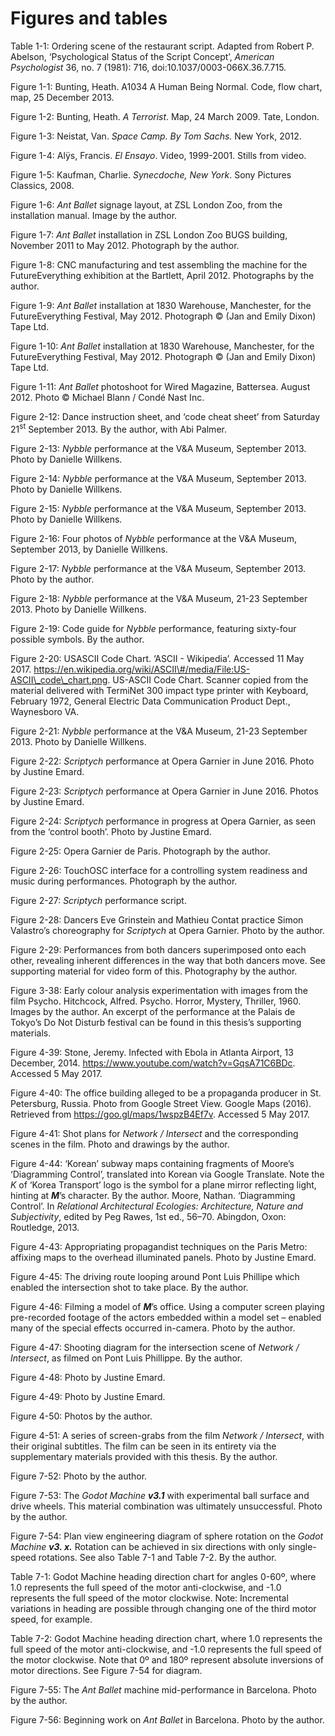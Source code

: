 Figures and tables
==================

Table 1-1:
Ordering scene of the restaurant script. Adapted from Robert P. Abelson, ‘Psychological Status of the Script Concept’, *American Psychologist* 36, no. 7 (1981): 716, doi:10.1037/0003-066X.36.7.715.

Figure 1-1:
Bunting, Heath. A1034 A Human Being Normal. Code, flow chart, map, 25 December 2013.

Figure 1-2:
Bunting, Heath. *A Terrorist*. Map, 24 March 2009. Tate, London.

Figure 1-3:
Neistat, Van. *Space Camp. By Tom Sachs.* New York, 2012.

Figure 1-4:
Alÿs, Francis. *El Ensayo*. Video, 1999-2001. Stills from video.

Figure 1-5:
Kaufman, Charlie. *Synecdoche, New York*. Sony Pictures Classics, 2008.

Figure 1-6:
*Ant Ballet* signage layout, at ZSL London Zoo, from the installation manual. Image by the author.

Figure 1-7:
*Ant Ballet* installation in ZSL London Zoo BUGS building, November 2011 to May 2012. Photograph by the author.

Figure 1-8:
CNC manufacturing and test assembling the machine for the FutureEverything exhibition at the Bartlett, April 2012. Photographs by the author.

Figure 1-9:
*Ant Ballet* installation at 1830 Warehouse, Manchester, for the FutureEverything Festival, May 2012. Photograph © (Jan and Emily Dixon) Tape Ltd.

Figure 1-10:
*Ant Ballet* installation at 1830 Warehouse, Manchester, for the FutureEverything Festival, May 2012. Photograph © (Jan and Emily Dixon) Tape Ltd.

Figure 1-11:
*Ant Ballet* photoshoot for Wired Magazine, Battersea. August 2012.
Photo © Michael Blann / Condé Nast Inc.

Figure 2-12:
Dance instruction sheet, and ‘code cheat sheet’ from Saturday 21<sup>st</sup> September 2013. By the author, with Abi Palmer.

Figure 2-13:
*Nybble* performance at the V&A Museum, September 2013. Photo by Danielle Willkens.

Figure 2-14:
*Nybble* performance at the V&A Museum, September 2013. Photo by Danielle Willkens.

Figure 2-15:
*Nybble* performance at the V&A Museum, September 2013. Photo by Danielle Willkens.

Figure 2-16:
Four photos of *Nybble* performance at the V&A Museum, September 2013, by Danielle Willkens.

Figure 2-17:
*Nybble* performance at the V&A Museum, September 2013. Photo by the author.

Figure 2-18:
*Nybble* performance at the V&A Museum, 21-23 September 2013. Photo by Danielle Willkens.

Figure 2-19:
Code guide for *Nybble* performance, featuring sixty-four possible symbols. By the author.

Figure 2-20:
USASCII Code Chart. ‘ASCII - Wikipedia’. Accessed 11 May 2017. https://en.wikipedia.org/wiki/ASCII\#/media/File:US-ASCII\_code\_chart.png. US-ASCII Code Chart. Scanner copied from the material delivered with TermiNet 300 impact type printer with Keyboard, February 1972, General Electric Data Communication Product Dept., Waynesboro VA.

Figure 2-21:
*Nybble* performance at the V&A Museum, 21-23 September 2013. Photo by Danielle Willkens.

Figure 2-22:
*Scriptych* performance at Opera Garnier in June 2016. Photo by Justine Emard.

Figure 2-23:
*Scriptych* performance at Opera Garnier in June 2016. Photos by Justine Emard.

Figure 2-24:
*Scriptych* performance in progress at Opera Garnier, as seen from the ‘control booth’. Photo by Justine Emard.

Figure 2-25:
Opera Garnier de Paris. Photograph by the author.

Figure 2-26:
TouchOSC interface for a controlling system readiness and music during performances. Photograph by the author.

Figure 2-27:
*Scriptych* performance script.

Figure 2-28:
Dancers Eve Grinstein and Mathieu Contat practice Simon Valastro’s choreography for *Scriptych* at Opera Garnier. Photo by the author.

Figure 2-29:
Performances from both dancers superimposed onto each other, revealing inherent differences in the way that both dancers move. See supporting material for video form of this. Photography by the author.

Figure 3-38:
Early colour analysis experimentation with images from the film Psycho. Hitchcock, Alfred. Psycho. Horror, Mystery, Thriller, 1960. Images by the author. An excerpt of the performance at the Palais de Tokyo’s Do Not Disturb festival can be found in this thesis’s supporting materials.

Figure 4-39:
Stone, Jeremy. Infected with Ebola in Atlanta Airport, 13 December, 2014. https://www.youtube.com/watch?v=GqsA71C6BDc. Accessed 5 May 2017.

Figure 4-40:
The office building alleged to be a propaganda producer in St. Petersburg, Russia. Photo from Google Street View. Google Maps (2016). Retrieved from https://goo.gl/maps/1wspzB4Ef7v. Accessed 5 May 2017.

Figure 4-41:
Shot plans for *Network / Intersect* and the corresponding scenes in the film. Photo and drawings by the author.

Figure 4-44:
‘Korean’ subway maps containing fragments of Moore’s ‘Diagramming Control’, translated into Korean via Google Translate. Note the *K* of ‘Korea Transport’ logo is the symbol for a plane mirror reflecting light, hinting at ***M***’s character. By the author. Moore, Nathan. ‘Diagramming Control’. In *Relational Architectural Ecologies: Architecture, Nature and Subjectivity*, edited by Peg Rawes, 1st ed., 56–70. Abingdon, Oxon: Routledge, 2013.

Figure 4-43:
Appropriating propagandist techniques on the Paris Metro: affixing maps to the overhead illuminated panels. Photo by Justine Emard.

Figure 4-45:
The driving route looping around Pont Luis Phillipe which enabled the intersection shot to take place. By the author.

Figure 4-46:
Filming a model of ***M***’s office. Using a computer screen playing pre-recorded footage of the actors embedded within a model set – enabled many of the special effects occurred in-camera. Photo by the author.

Figure 4-47:
Shooting diagram for the intersection scene of *Network / Intersect*, as filmed on Pont Luis Phillippe. By the author.

Figure 4-48:
Photo by Justine Emard.

Figure 4-49:
Photo by Justine Emard.

Figure 4-50:
Photos by the author.

Figure 4-51:
A series of screen-grabs from the film *Network / Intersect*, with their original subtitles. The film can be seen in its entirety via the supplementary materials provided with this thesis. By the author.

Figure 7-52:
Photo by the author.

Figure 7-53:
The *Godot Machine* ***v3.1*** with experimental ball surface and drive wheels. This material combination was ultimately unsuccessful. Photo by the author.

Figure 7-54:
Plan view engineering diagram of sphere rotation on the *Godot Machine* ***v3. x.*** Rotation can be achieved in six directions with only single-speed rotations. See also Table 7-1 and Table 7-2. By the author.

Table 7-1:
Godot Machine heading direction chart for angles 0-60º, where 1.0 represents the full speed of the motor anti-clockwise, and -1.0 represents the full speed of the motor clockwise. Note: Incremental variations in heading are possible through changing one of the third motor speed, for example.

Table 7-2:
Godot Machine heading direction chart, where 1.0 represents the full speed of the motor anti-clockwise, and -1.0 represents the full speed of the motor clockwise. Note that 0º and 180º represent absolute inversions of motor directions. See Figure 7-54 for diagram.

Figure 7-55:
The *Ant Ballet* machine mid-performance in Barcelona. Photo by the author.

Figure 7-56:
Beginning work on *Ant Ballet* in Barcelona. Photo by the author.
